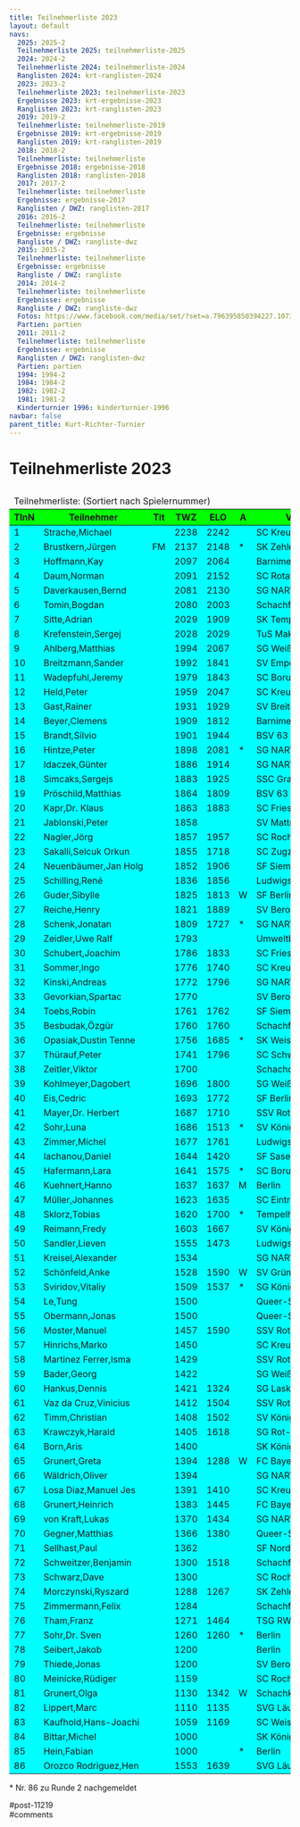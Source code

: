 ```yaml
---
title: Teilnehmerliste 2023 
layout: default
navs:
  2025: 2025-2
  Teilnehmerliste 2025: teilnehmerliste-2025
  2024: 2024-2
  Teilnehmerliste 2024: teilnehmerliste-2024
  Ranglisten 2024: krt-ranglisten-2024
  2023: 2023-2
  Teilnehmerliste 2023: teilnehmerliste-2023
  Ergebnisse 2023: krt-ergebnisse-2023
  Ranglisten 2023: krt-ranglisten-2023
  2019: 2019-2
  Teilnehmerliste: teilnehmerliste-2019
  Ergebnisse 2019: krt-ergebnisse-2019
  Ranglisten 2019: krt-ranglisten-2019
  2018: 2018-2
  Teilnehmerliste: teilnehmerliste
  Ergebnisse 2018: ergebnisse-2018
  Ranglisten 2018: ranglisten-2018
  2017: 2017-2
  Teilnehmerliste: teilnehmerliste
  Ergebnisse: ergebnisse-2017
  Ranglisten / DWZ: ranglisten-2017
  2016: 2016-2
  Teilnehmerliste: teilnehmerliste
  Ergebnisse: ergebnisse
  Rangliste / DWZ: rangliste-dwz
  2015: 2015-2
  Teilnehmerliste: teilnehmerliste
  Ergebnisse: ergebnisse
  Rangliste / DWZ: rangliste
  2014: 2014-2
  Teilnehmerliste: teilnehmerliste
  Ergebnisse: ergebnisse
  Rangliste / DWZ: rangliste-dwz
  Fotos: https://www.facebook.com/media/set/?set=a.796395850394227.1073741841.214119148621903&type=1
  Partien: partien
  2011: 2011-2
  Teilnehmerliste: teilnehmerliste
  Ergebnisse: ergebnisse
  Ranglisten / DWZ: ranglisten-dwz
  Partien: partien
  1994: 1994-2
  1984: 1984-2
  1982: 1982-2
  1981: 1981-2
  Kinderturnier 1996: kinderturnier-1996
navbar: false
parent_title: Kurt-Richter-Turnier
---
```

<div class="post-11219 page type-page status-publish hentry" id="post-11219">
<h1 class="entry-title">Teilnehmerliste 2023</h1>
<div class="entry-content">
<h2 style="text-align: center;"></h2>
<table class="clean swiss">
<thead>
<tr>
<td colspan="8">Teilnehmerliste: (Sortiert nach Spielernummer)</td>
</tr>
<tr bgcolor="#00FF00">
<th>TlnN</th>
<th>Teilnehmer</th>
<th>Tit</th>
<th>TWZ</th>
<th>ELO</th>
<th>A</th>
<th>Verein/Ort</th>
<th>Lan</th>
</tr>
</thead>
<tbody>
<tr bgcolor="#00FFFF">
<td>1</td>
<td>Strache,Michael</td>
<td></td>
<td>2238</td>
<td>2242</td>
<td></td>
<td>SC Kreuzberg e.V.</td>
<td>GER</td>
</tr>
<tr bgcolor="#00FFFF">
<td>2</td>
<td>Brustkern,Jürgen</td>
<td>FM</td>
<td>2137</td>
<td>2148</td>
<td>*</td>
<td>SK Zehlendorf e.V.</td>
<td>GER</td>
</tr>
<tr bgcolor="#00FFFF">
<td>3</td>
<td>Hoffmann,Kay</td>
<td></td>
<td>2097</td>
<td>2064</td>
<td></td>
<td>Barnimer Schachfreun</td>
<td>GER</td>
</tr>
<tr bgcolor="#00FFFF">
<td>4</td>
<td>Daum,Norman</td>
<td></td>
<td>2091</td>
<td>2152</td>
<td></td>
<td>SC Rotation Pankow e</td>
<td>GER</td>
</tr>
<tr bgcolor="#00FFFF">
<td>5</td>
<td>Daverkausen,Bernd</td>
<td></td>
<td>2081</td>
<td>2130</td>
<td></td>
<td>SG NARVA Berlin e.V.</td>
<td>GER</td>
</tr>
<tr bgcolor="#00FFFF">
<td>6</td>
<td>Tomin,Bogdan</td>
<td></td>
<td>2080</td>
<td>2003</td>
<td></td>
<td>Schachfreunde Berlin</td>
<td>SRB</td>
</tr>
<tr bgcolor="#00FFFF">
<td>7</td>
<td>Sitte,Adrian</td>
<td></td>
<td>2029</td>
<td>1909</td>
<td></td>
<td>SK Tempelhof 1931 e.</td>
<td>GER</td>
</tr>
<tr bgcolor="#00FFFF">
<td>8</td>
<td>Krefenstein,Sergej</td>
<td></td>
<td>2028</td>
<td>2029</td>
<td></td>
<td>TuS Makkabi Berlin e</td>
<td>GER</td>
</tr>
<tr bgcolor="#00FFFF">
<td>9</td>
<td>Ahlberg,Matthias</td>
<td></td>
<td>1994</td>
<td>2067</td>
<td></td>
<td>SG Weißensee 49 e.V.</td>
<td>GER</td>
</tr>
<tr bgcolor="#00FFFF">
<td>10</td>
<td>Breitzmann,Sander</td>
<td></td>
<td>1992</td>
<td>1841</td>
<td></td>
<td>SV Empor Berlin e.V.</td>
<td>GER</td>
</tr>
<tr bgcolor="#00FFFF">
<td>11</td>
<td>Wadepfuhl,Jeremy</td>
<td></td>
<td>1979</td>
<td>1843</td>
<td></td>
<td>SC Borussia Lichtenb</td>
<td>GER</td>
</tr>
<tr bgcolor="#00FFFF">
<td>12</td>
<td>Held,Peter</td>
<td></td>
<td>1959</td>
<td>2047</td>
<td></td>
<td>SC Kreuzberg e.V.</td>
<td>GER</td>
</tr>
<tr bgcolor="#00FFFF">
<td>13</td>
<td>Gast,Rainer</td>
<td></td>
<td>1931</td>
<td>1929</td>
<td></td>
<td>SV Breitenworbis</td>
<td>GER</td>
</tr>
<tr bgcolor="#00FFFF">
<td>14</td>
<td>Beyer,Clemens</td>
<td></td>
<td>1909</td>
<td>1812</td>
<td></td>
<td>Barnimer Schachfreun</td>
<td>GER</td>
</tr>
<tr bgcolor="#00FFFF">
<td>15</td>
<td>Brandt,Silvio</td>
<td></td>
<td>1901</td>
<td>1944</td>
<td></td>
<td>BSV 63 Chemie Weißen</td>
<td>GER</td>
</tr>
<tr bgcolor="#00FFFF">
<td>16</td>
<td>Hintze,Peter</td>
<td></td>
<td>1898</td>
<td>2081</td>
<td>*</td>
<td>SG NARVA Berlin e.V.</td>
<td>GER</td>
</tr>
<tr bgcolor="#00FFFF">
<td>17</td>
<td>Idaczek,Günter</td>
<td></td>
<td>1886</td>
<td>1914</td>
<td></td>
<td>SG NARVA Berlin e.V.</td>
<td>GER</td>
</tr>
<tr bgcolor="#00FFFF">
<td>18</td>
<td>Simcaks,Sergejs</td>
<td></td>
<td>1883</td>
<td>1925</td>
<td></td>
<td>SSC Graal-Müritz</td>
<td>LAT</td>
</tr>
<tr bgcolor="#00FFFF">
<td>19</td>
<td>Pröschild,Matthias</td>
<td></td>
<td>1864</td>
<td>1809</td>
<td></td>
<td>BSV 63 Chemie Weißen</td>
<td>GER</td>
</tr>
<tr bgcolor="#00FFFF">
<td>20</td>
<td>Kapr,Dr. Klaus</td>
<td></td>
<td>1863</td>
<td>1883</td>
<td></td>
<td>SC Friesen Lichtenbe</td>
<td>GER</td>
</tr>
<tr bgcolor="#00FFFF">
<td>21</td>
<td>Jablonski,Peter</td>
<td></td>
<td>1858</td>
<td></td>
<td></td>
<td>SV Mattnetz Berlin e</td>
<td>GER</td>
</tr>
<tr bgcolor="#00FFFF">
<td>22</td>
<td>Nagler,Jörg</td>
<td></td>
<td>1857</td>
<td>1957</td>
<td></td>
<td>SC Rochade Müncheber</td>
<td>GER</td>
</tr>
<tr bgcolor="#00FFFF">
<td>23</td>
<td>Sakalli,Selcuk Orkun</td>
<td></td>
<td>1855</td>
<td>1718</td>
<td></td>
<td>SC Zugzwang 95 e.V.</td>
<td>TUR</td>
</tr>
<tr bgcolor="#00FFFF">
<td>24</td>
<td>Neuenbäumer,Jan Holg</td>
<td></td>
<td>1852</td>
<td>1906</td>
<td></td>
<td>SF Siemensstadt</td>
<td>GER</td>
</tr>
<tr bgcolor="#00FFFF">
<td>25</td>
<td>Schilling,René</td>
<td></td>
<td>1836</td>
<td>1856</td>
<td></td>
<td>Ludwigsfelder Schach</td>
<td>GER</td>
</tr>
<tr bgcolor="#00FFFF">
<td>26</td>
<td>Guder,Sibylle</td>
<td></td>
<td>1825</td>
<td>1813</td>
<td>W</td>
<td>SF Berlin 1903 e.V.</td>
<td>GER</td>
</tr>
<tr bgcolor="#00FFFF">
<td>27</td>
<td>Reiche,Henry</td>
<td></td>
<td>1821</td>
<td>1889</td>
<td></td>
<td>SV Berolina Mitte e.</td>
<td>GER</td>
</tr>
<tr bgcolor="#00FFFF">
<td>28</td>
<td>Schenk,Jonatan</td>
<td></td>
<td>1809</td>
<td>1727</td>
<td>*</td>
<td>SG NARVA Berlin e.V.</td>
<td>GER</td>
</tr>
<tr bgcolor="#00FFFF">
<td>29</td>
<td>Zeidler,Uwe Ralf</td>
<td></td>
<td>1793</td>
<td></td>
<td></td>
<td>Umweltbundesamt</td>
<td>GER</td>
</tr>
<tr bgcolor="#00FFFF">
<td>30</td>
<td>Schubert,Joachim</td>
<td></td>
<td>1786</td>
<td>1833</td>
<td></td>
<td>SC Friesen Lichtenbe</td>
<td>GER</td>
</tr>
<tr bgcolor="#00FFFF">
<td>31</td>
<td>Sommer,Ingo</td>
<td></td>
<td>1776</td>
<td>1740</td>
<td></td>
<td>SC Kreuzberg e.V.</td>
<td>GER</td>
</tr>
<tr bgcolor="#00FFFF">
<td>32</td>
<td>Kinski,Andreas</td>
<td></td>
<td>1772</td>
<td>1796</td>
<td></td>
<td>SG NARVA Berlin e.V.</td>
<td>GER</td>
</tr>
<tr bgcolor="#00FFFF">
<td>33</td>
<td>Gevorkian,Spartac</td>
<td></td>
<td>1770</td>
<td></td>
<td></td>
<td>SV Berolina Mitte e.</td>
<td>GER</td>
</tr>
<tr bgcolor="#00FFFF">
<td>34</td>
<td>Toebs,Robin</td>
<td></td>
<td>1761</td>
<td>1762</td>
<td></td>
<td>SF Siemensstadt</td>
<td>GER</td>
</tr>
<tr bgcolor="#00FFFF">
<td>35</td>
<td>Besbudak,Özgür</td>
<td></td>
<td>1760</td>
<td>1760</td>
<td></td>
<td>Schachfreunde Berlin</td>
<td>TUR</td>
</tr>
<tr bgcolor="#00FFFF">
<td>36</td>
<td>Opasiak,Dustin Tenne</td>
<td></td>
<td>1756</td>
<td>1685</td>
<td>*</td>
<td>SK Weisse Dame Hambu</td>
<td>POL</td>
</tr>
<tr bgcolor="#00FFFF">
<td>37</td>
<td>Thürauf,Peter</td>
<td></td>
<td>1741</td>
<td>1796</td>
<td></td>
<td>SC Schwarz-Weiß Nürn</td>
<td>GER</td>
</tr>
<tr bgcolor="#00FFFF">
<td>38</td>
<td>Zeitler,Viktor</td>
<td></td>
<td>1700</td>
<td></td>
<td></td>
<td>Schachclub Rote Rübe</td>
<td>GER</td>
</tr>
<tr bgcolor="#00FFFF">
<td>39</td>
<td>Kohlmeyer,Dagobert</td>
<td></td>
<td>1696</td>
<td>1800</td>
<td></td>
<td>SG Weißensee 49 e.V.</td>
<td>GER</td>
</tr>
<tr bgcolor="#00FFFF">
<td>40</td>
<td>Eis,Cedric</td>
<td></td>
<td>1693</td>
<td>1772</td>
<td></td>
<td>SF Berlin 1903 e.V.</td>
<td>GER</td>
</tr>
<tr bgcolor="#00FFFF">
<td>41</td>
<td>Mayer,Dr. Herbert</td>
<td></td>
<td>1687</td>
<td>1710</td>
<td></td>
<td>SSV Rotation Berlin</td>
<td>GER</td>
</tr>
<tr bgcolor="#00FFFF">
<td>42</td>
<td>Sohr,Luna</td>
<td></td>
<td>1686</td>
<td>1513</td>
<td>*</td>
<td>SV Königsjäger Süd-W</td>
<td>GER</td>
</tr>
<tr bgcolor="#00FFFF">
<td>43</td>
<td>Zimmer,Michel</td>
<td></td>
<td>1677</td>
<td>1761</td>
<td></td>
<td>Ludwigsfelder SC 54</td>
<td>GER</td>
</tr>
<tr bgcolor="#00FFFF">
<td>44</td>
<td>Iachanou,Daniel</td>
<td></td>
<td>1644</td>
<td>1420</td>
<td></td>
<td>SF Sasel 1947</td>
<td>GER</td>
</tr>
<tr bgcolor="#00FFFF">
<td>45</td>
<td>Hafermann,Lara</td>
<td></td>
<td>1641</td>
<td>1575</td>
<td>*</td>
<td>SC Borussia Lichtenb</td>
<td>GER</td>
</tr>
<tr bgcolor="#00FFFF">
<td>46</td>
<td>Kuehnert,Hanno</td>
<td></td>
<td>1637</td>
<td>1637</td>
<td>M</td>
<td>Berlin</td>
<td>GER</td>
</tr>
<tr bgcolor="#00FFFF">
<td>47</td>
<td>Müller,Johannes</td>
<td></td>
<td>1623</td>
<td>1635</td>
<td></td>
<td>SC Eintracht Berlin</td>
<td>GER</td>
</tr>
<tr bgcolor="#00FFFF">
<td>48</td>
<td>Sklorz,Tobias</td>
<td></td>
<td>1620</td>
<td>1700</td>
<td>*</td>
<td>Tempelhofer SV Marie</td>
<td>GER</td>
</tr>
<tr bgcolor="#00FFFF">
<td>49</td>
<td>Reimann,Fredy</td>
<td></td>
<td>1603</td>
<td>1667</td>
<td></td>
<td>SV Königsjäger Süd-W</td>
<td>GER</td>
</tr>
<tr bgcolor="#00FFFF">
<td>50</td>
<td>Sandler,Lieven</td>
<td></td>
<td>1555</td>
<td>1473</td>
<td></td>
<td>Ludwigsfelder Schach</td>
<td>GER</td>
</tr>
<tr bgcolor="#00FFFF">
<td>51</td>
<td>Kreisel,Alexander</td>
<td></td>
<td>1534</td>
<td></td>
<td></td>
<td>SG NARVA Berlin e.V.</td>
<td>GER</td>
</tr>
<tr bgcolor="#00FFFF">
<td>52</td>
<td>Schönfeld,Anke</td>
<td></td>
<td>1528</td>
<td>1590</td>
<td>W</td>
<td>SV Grün-W. Niederwie</td>
<td>GER</td>
</tr>
<tr bgcolor="#00FFFF">
<td>53</td>
<td>Sviridov,Vitaliy</td>
<td></td>
<td>1509</td>
<td>1537</td>
<td>*</td>
<td>SG Königslutter</td>
<td>GER</td>
</tr>
<tr bgcolor="#00FFFF">
<td>54</td>
<td>Le,Tung</td>
<td></td>
<td>1500</td>
<td></td>
<td></td>
<td>Queer-Springer SSV B</td>
<td>GER</td>
</tr>
<tr bgcolor="#00FFFF">
<td>55</td>
<td>Obermann,Jonas</td>
<td></td>
<td>1500</td>
<td></td>
<td></td>
<td>Queer-Springer SSV B</td>
<td></td>
</tr>
<tr bgcolor="#00FFFF">
<td>56</td>
<td>Moster,Manuel</td>
<td></td>
<td>1457</td>
<td>1590</td>
<td></td>
<td>SSV Rotation Berlin</td>
<td>GER</td>
</tr>
<tr bgcolor="#00FFFF">
<td>57</td>
<td>Hinrichs,Marko</td>
<td></td>
<td>1450</td>
<td></td>
<td></td>
<td>SC Kreuzberg e.V.</td>
<td>GER</td>
</tr>
<tr bgcolor="#00FFFF">
<td>58</td>
<td>Martinez Ferrer,Isma</td>
<td></td>
<td>1429</td>
<td></td>
<td></td>
<td>SSV Rotation Berlin</td>
<td>GER</td>
</tr>
<tr bgcolor="#00FFFF">
<td>59</td>
<td>Bader,Georg</td>
<td></td>
<td>1422</td>
<td></td>
<td></td>
<td>SG Weißensee 49 e.V.</td>
<td>GER</td>
</tr>
<tr bgcolor="#00FFFF">
<td>60</td>
<td>Hankus,Dennis</td>
<td></td>
<td>1421</td>
<td>1324</td>
<td></td>
<td>SG Lasker Steglitz</td>
<td>GER</td>
</tr>
<tr bgcolor="#00FFFF">
<td>61</td>
<td>Vaz da Cruz,Vinicius</td>
<td></td>
<td>1412</td>
<td>1504</td>
<td></td>
<td>SSV Rotation Berlin</td>
<td>GER</td>
</tr>
<tr bgcolor="#00FFFF">
<td>62</td>
<td>Timm,Christian</td>
<td></td>
<td>1408</td>
<td>1502</td>
<td></td>
<td>SV Königsspringer He</td>
<td>GER</td>
</tr>
<tr bgcolor="#00FFFF">
<td>63</td>
<td>Krawczyk,Harald</td>
<td></td>
<td>1405</td>
<td>1618</td>
<td></td>
<td>SG Rot-Weiß Neuenhag</td>
<td>GER</td>
</tr>
<tr bgcolor="#00FFFF">
<td>64</td>
<td>Born,Aris</td>
<td></td>
<td>1400</td>
<td></td>
<td></td>
<td>SK König Tegel 1949</td>
<td>–</td>
</tr>
<tr bgcolor="#00FFFF">
<td>65</td>
<td>Grunert,Greta</td>
<td></td>
<td>1394</td>
<td>1288</td>
<td>W</td>
<td>FC Bayern München e.</td>
<td>GER</td>
</tr>
<tr bgcolor="#00FFFF">
<td>66</td>
<td>Wäldrich,Oliver</td>
<td></td>
<td>1394</td>
<td></td>
<td></td>
<td>SG NARVA Berlin e.V.</td>
<td>GER</td>
</tr>
<tr bgcolor="#00FFFF">
<td>67</td>
<td>Losa Diaz,Manuel Jes</td>
<td></td>
<td>1391</td>
<td>1410</td>
<td></td>
<td>SC Kreuzberg e.V.</td>
<td>GER</td>
</tr>
<tr bgcolor="#00FFFF">
<td>68</td>
<td>Grunert,Heinrich</td>
<td></td>
<td>1383</td>
<td>1445</td>
<td></td>
<td>FC Bayern München e.</td>
<td>GER</td>
</tr>
<tr bgcolor="#00FFFF">
<td>69</td>
<td>von Kraft,Lukas</td>
<td></td>
<td>1370</td>
<td>1434</td>
<td></td>
<td>SG NARVA Berlin e.V.</td>
<td>GER</td>
</tr>
<tr bgcolor="#00FFFF">
<td>70</td>
<td>Gegner,Matthias</td>
<td></td>
<td>1366</td>
<td>1380</td>
<td></td>
<td>Queer-Springer SSV B</td>
<td>GER</td>
</tr>
<tr bgcolor="#00FFFF">
<td>71</td>
<td>Sellhast,Paul</td>
<td></td>
<td>1362</td>
<td></td>
<td></td>
<td>SF Nordost Berlin</td>
<td>GER</td>
</tr>
<tr bgcolor="#00FFFF">
<td>72</td>
<td>Schweitzer,Benjamin</td>
<td></td>
<td>1300</td>
<td>1518</td>
<td></td>
<td>Schachfreunde Berlin</td>
<td>GER</td>
</tr>
<tr bgcolor="#00FFFF">
<td>73</td>
<td>Schwarz,Dave</td>
<td></td>
<td>1300</td>
<td></td>
<td></td>
<td>SC Rochade Müncheber</td>
<td>GER</td>
</tr>
<tr bgcolor="#00FFFF">
<td>74</td>
<td>Morczynski,Ryszard</td>
<td></td>
<td>1288</td>
<td>1267</td>
<td></td>
<td>SK Zehlendorf e.V.</td>
<td>GER</td>
</tr>
<tr bgcolor="#00FFFF">
<td>75</td>
<td>Zimmermann,Felix</td>
<td></td>
<td>1284</td>
<td></td>
<td></td>
<td>Schachfreunde Berlin</td>
<td>GER</td>
</tr>
<tr bgcolor="#00FFFF">
<td>76</td>
<td>Tham,Franz</td>
<td></td>
<td>1271</td>
<td>1464</td>
<td></td>
<td>TSG RW Fredersdorf/V</td>
<td>GER</td>
</tr>
<tr bgcolor="#00FFFF">
<td>77</td>
<td>Sohr,Dr. Sven</td>
<td></td>
<td>1260</td>
<td>1260</td>
<td>*</td>
<td>Berlin</td>
<td>GER</td>
</tr>
<tr bgcolor="#00FFFF">
<td>78</td>
<td>Seibert,Jakob</td>
<td></td>
<td>1200</td>
<td></td>
<td></td>
<td>Berlin</td>
<td></td>
</tr>
<tr bgcolor="#00FFFF">
<td>79</td>
<td>Thiede,Jonas</td>
<td></td>
<td>1200</td>
<td></td>
<td></td>
<td>SV Berolina Mitte e.</td>
<td>GER</td>
</tr>
<tr bgcolor="#00FFFF">
<td>80</td>
<td>Meinicke,Rüdiger</td>
<td></td>
<td>1159</td>
<td></td>
<td></td>
<td>SC Rochade Müncheber</td>
<td>GER</td>
</tr>
<tr bgcolor="#00FFFF">
<td>81</td>
<td>Grunert,Olga</td>
<td></td>
<td>1130</td>
<td>1342</td>
<td>W</td>
<td>Schachklub München S</td>
<td>GER</td>
</tr>
<tr bgcolor="#00FFFF">
<td>82</td>
<td>Lippert,Marc</td>
<td></td>
<td>1110</td>
<td>1135</td>
<td></td>
<td>SVG Läufer Reinicken</td>
<td>GER</td>
</tr>
<tr bgcolor="#00FFFF">
<td>83</td>
<td>Kaufhold,Hans-Joachi</td>
<td></td>
<td>1059</td>
<td>1169</td>
<td></td>
<td>SC Weisse Dame e.V.</td>
<td>GER</td>
</tr>
<tr bgcolor="#00FFFF">
<td>84</td>
<td>Bittar,Michel</td>
<td></td>
<td>1000</td>
<td></td>
<td></td>
<td>SK König Tegel 1949</td>
<td>–</td>
</tr>
<tr bgcolor="#00FFFF">
<td>85</td>
<td>Hein,Fabian</td>
<td></td>
<td>1000</td>
<td></td>
<td>*</td>
<td>Berlin</td>
<td></td>
</tr>
<tr bgcolor="#00FFFF">
<td>86</td>
<td>Orozco Rodriguez,Hen</td>
<td></td>
<td>1553</td>
<td>1639</td>
<td></td>
<td>SVG Läufer Reinicken</td>
<td>GER</td>
</tr>
</tbody>
</table>
<p>* Nr. 86 zu Runde 2 nachgemeldet</p>
</div><!-- .entry-content -->
</div> #post-11219 
<div id="comments">
</div> #comments 
